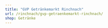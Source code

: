 ```yaml
---
title: "GVP Getränkemarkt Rinchnach"
url: /rinchnach/gvp-getraenkemarkt-rinchnach/
shop: Getränke
---
```

